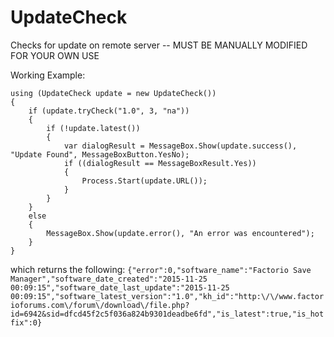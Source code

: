 # UpdateCheck
Checks for update on remote server -- MUST BE MANUALLY MODIFIED FOR YOUR OWN USE

Working Example:

```
using (UpdateCheck update = new UpdateCheck())
{
    if (update.tryCheck("1.0", 3, "na"))
    {
        if (!update.latest())
        {
            var dialogResult = MessageBox.Show(update.success(), "Update Found", MessageBoxButton.YesNo);
            if ((dialogResult == MessageBoxResult.Yes))
            {
                Process.Start(update.URL());
            }
        }
    }
    else
    {
        MessageBox.Show(update.error(), "An error was encountered");
    }
}
```
which returns the following:
`{"error":0,"software_name":"Factorio Save Manager","software_date_created":"2015-11-25 00:09:15","software_date_last_update":"2015-11-25 00:09:15","software_latest_version":"1.0","kh_id":"http:\/\/www.factorioforums.com\/forum\/download\/file.php?id=6942&sid=dfcd45f2c5f036a824b9301deadbe6fd","is_latest":true,"is_hotfix":0}`
